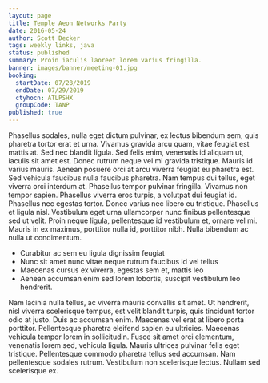 ```yaml
---
layout: page
title: Temple Aeon Networks Party
date: 2016-05-24
author: Scott Decker
tags: weekly links, java
status: published
summary: Proin iaculis laoreet lorem varius fringilla.
banner: images/banner/meeting-01.jpg
booking:
  startDate: 07/28/2019
  endDate: 07/29/2019
  ctyhocn: ATLPSHX
  groupCode: TANP
published: true
---
```

Phasellus sodales, nulla eget dictum pulvinar, ex lectus bibendum sem, quis pharetra tortor erat et urna. Vivamus gravida arcu quam, vitae feugiat est mattis at. Sed nec blandit ligula. Sed felis enim, venenatis id aliquam ut, iaculis sit amet est. Donec rutrum neque vel mi gravida tristique. Mauris id varius mauris. Aenean posuere orci at arcu viverra feugiat eu pharetra est. Sed vehicula faucibus nulla faucibus pharetra. Nam tempus dui tellus, eget viverra orci interdum at. Phasellus tempor pulvinar fringilla.
Vivamus non tempor sapien. Phasellus viverra eros turpis, a volutpat dui feugiat id. Phasellus nec egestas tortor. Donec varius nec libero eu tristique. Phasellus et ligula nisl. Vestibulum eget urna ullamcorper nunc finibus pellentesque sed ut velit. Proin neque ligula, pellentesque id vestibulum et, ornare vel mi. Mauris in ex maximus, porttitor nulla id, porttitor nibh. Nulla bibendum ac nulla ut condimentum.

* Curabitur ac sem eu ligula dignissim feugiat
* Nunc sit amet nunc vitae neque rutrum faucibus id vel tellus
* Maecenas cursus ex viverra, egestas sem et, mattis leo
* Aenean accumsan enim sed lorem lobortis, suscipit vestibulum leo hendrerit.

Nam lacinia nulla tellus, ac viverra mauris convallis sit amet. Ut hendrerit, nisl viverra scelerisque tempus, est velit blandit turpis, quis tincidunt tortor odio at justo. Duis ac accumsan enim. Maecenas vel erat at libero porta porttitor. Pellentesque pharetra eleifend sapien eu ultricies. Maecenas vehicula tempor lorem in sollicitudin. Fusce sit amet orci elementum, venenatis lorem sed, vehicula ligula. Mauris ultrices pulvinar felis eget tristique. Pellentesque commodo pharetra tellus sed accumsan. Nam pellentesque sodales rutrum. Vestibulum non scelerisque lectus. Nullam sed scelerisque ex.
